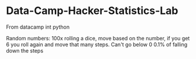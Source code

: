 # Data-Camp-Hacker-Statistics-Lab
From datacamp int python

Random numbers:
100x rolling a dice, move based on the number, if you get 6 you roll again and move that many steps.
Can't go below 0
0.1% of falling down the steps
